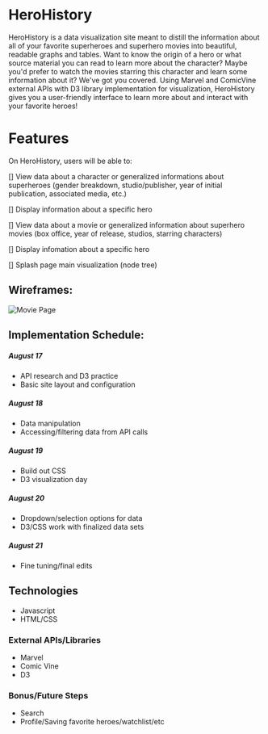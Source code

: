 # HeroHistory

HeroHistory is a data visualization site meant to distill the information about all of your favorite superheroes and superhero movies into beautiful, readable graphs and tables. Want to know the origin of a hero or what source material you can read to learn more about the character? Maybe you'd prefer to watch the movies starring this character and learn some information about it? We've got you covered. Using Marvel and ComicVine external APIs with D3 library implementation for visualization, HeroHistory gives you a user-friendly interface to learn more about and interact with your favorite heroes!

# Features

On HeroHistory, users will be able to:

[] View data about a character or generalized informations about superheroes (gender breakdown, studio/publisher, year of initial publication, associated media, etc.)

[] Display information about a specific hero

[] View data about a movie or generalized information about superhero movies (box office, year of release, studios, starring characters)

[] Display infomation about a specific hero

[] Splash page main visualization (node tree) 

## Wireframes:
![Movie Page](movie_page.png)

## Implementation Schedule:

##### August 17
* API research and D3 practice
* Basic site layout and configuration

##### August 18
* Data manipulation
* Accessing/filtering data from API calls

##### August 19
* Build out CSS
* D3 visualization day

##### August 20 
* Dropdown/selection options for data
* D3/CSS work with finalized data sets

##### August 21
* Fine tuning/final edits


## Technologies

* Javascript
* HTML/CSS

### External APIs/Libraries

* Marvel
* Comic Vine
* D3

### Bonus/Future Steps

* Search
* Profile/Saving favorite heroes/watchlist/etc
